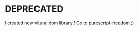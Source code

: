 # DEPRECATED

I created new vitural dom library !
Go to [purescript-freedom](https://github.com/purescript-freedom/purescript-freedom) ;)
